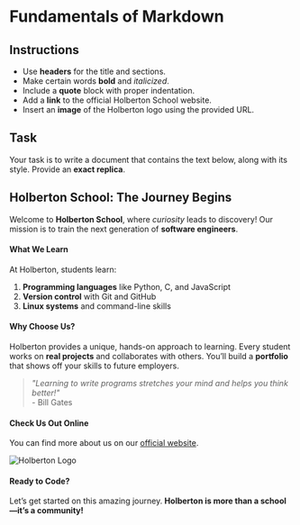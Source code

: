 # Fundamentals of Markdown

## Instructions 
- Use **headers** for the title and sections.
- Make certain words **bold** and _italicized_.
- Include a **quote** block with proper indentation.
- Add a **link** to the official Holberton School website.
- Insert an **image** of the Holberton logo using the provided URL.

## Task

Your task is to write a document that contains the text below, along with its style. Provide an **exact replica**. 


## **Holberton School: The Journey Begins**

Welcome to **Holberton School**, where _curiosity_ leads to discovery! Our mission is to train the next generation of **software engineers**.

#### What We Learn
At Holberton, students learn:
1. **Programming languages** like Python, C, and JavaScript
2. **Version control** with Git and GitHub
3. **Linux systems** and command-line skills

#### Why Choose Us?
Holberton provides a unique, hands-on approach to learning. Every student works on **real projects** and collaborates with others. You’ll build a **portfolio** that shows off your skills to future employers.

> *"Learning to write programs stretches your mind and helps you think better!"*  
> \- Bill Gates

#### Check Us Out Online
You can find more about us on our [official website](https://www.holbertonschool.com).

![Holberton Logo](https://ml.globenewswire.com/Resource/Download/a08e6c28-55be-44c8-8461-03544f094b38)

#### Ready to Code?
Let’s get started on this amazing journey. **Holberton is more than a school—it’s a community!**

